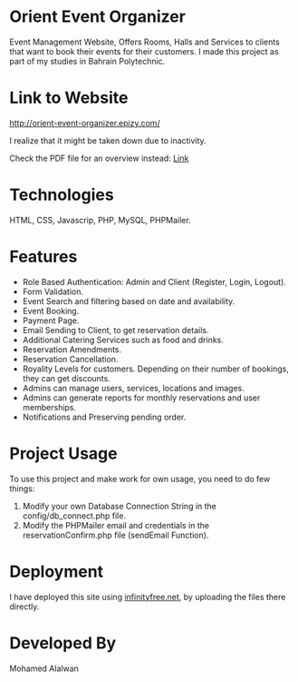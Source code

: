 # Orient Event Organizer

Event Management Website, Offers Rooms, Halls and Services to clients that want to book their events for their customers. I made this project as part of my studies in Bahrain Polytechnic.

# Link to Website
http://orient-event-organizer.epizy.com/

I realize that it might be taken down due to inactivity.

Check the PDF file for an overview instead: <a href="https://firebasestorage.googleapis.com/v0/b/my-portfolio-react-2023.appspot.com/o/ak9LuhPNJIfegqnQiUTs%2Ffiles%2Ftest_plan_201601446.pdf?alt=media&token=1d9c8a14-178e-4c25-8b60-47f61f522c48">Link</a>


# Technologies

HTML, CSS, Javascrip, PHP, MySQL, PHPMailer.

# Features

- Role Based Authentication: Admin and Client (Register, Login, Logout).
- Form Validation.
- Event Search and filtering based on date and availability.
- Event Booking.
- Payment Page.
- Email Sending to Client, to get reservation details.
- Additional Catering Services such as food and drinks.
- Reservation Amendments.
- Reservation Cancellation.
- Royality Levels for customers. Depending on their number of bookings, they can get discounts.
- Admins can manage users, services, locations and images.
- Admins can generate reports for monthly reservations and user memberships.
- Notifications and Preserving pending order.

# Project Usage
To use this project and make work for own usage, you need to do few things:
  1. Modify your own Database Connection String in the config/db_connect.php file.
  2. Modify the PHPMailer email and credentials in the reservationConfirm.php file (sendEmail Function).

# Deployment
I have deployed this site using <a href="infinityfree.net">infinityfree.net</a>, by uploading the files there directly.

# Developed By

Mohamed Alalwan
